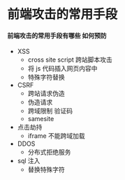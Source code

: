 # 前端攻击的常用手段

#### 前端攻击的常用手段有哪些 如何预防

- XSS
  - cross site script 跨站脚本攻击
  - 将 js 代码插入网页内容中
  - 特殊字符替换
- CSRF
  - 跨站请求伪造
  - 伪造请求
  - 跨域限制 验证码
  - samesite
- 点击劫持
  - iframe 不能跨域加载
- DDOS
  - 分布式拒绝服务
- sql 注入
  - 替换特殊字符
